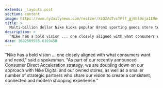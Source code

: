 ```yaml
--- 
extends: _layouts.post 
section: content 
image: https://www.nydailynews.com/resizer/XzQ2AdTvsTFlf_gj9hl9mja1INo=/1200x0/center/bottom/cloudfront-us-east-1.images.arcpublishing.com/tronc/FVNWV2JTLJHL5AODUZY7UDAOZE.JPG 
title: > 
  Multi-billion dollar Nike kicks popular Bronx sporting goods store to the curb after a half-century 
description: > 
  “Nike has a bold vision ... one closely aligned with what consumers want and need," said a spokesman."As part of our recently announced Consumer Direct Acceleration strategy, we are doubling down on our approach with Nike Digital and our owned stores, as well as a smaller number of strategic partners who share our vision to create a consistent, connected and modern shopping experience.” 
date: 1602509555.0109458 
--- 
```

“Nike has a bold vision ... one closely aligned with what consumers want and need," said a spokesman. "As part of our recently announced Consumer Direct Acceleration strategy, we are doubling down on our approach with Nike Digital and our owned stores, as well as a smaller number of strategic partners who share our vision to create a consistent, connected and modern shopping experience.”
